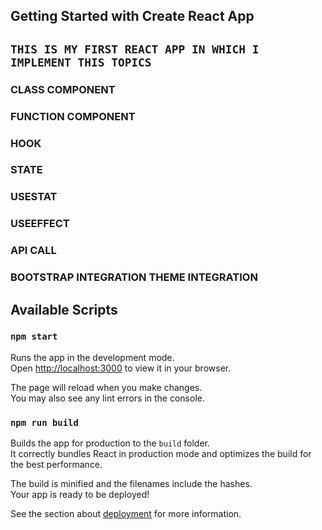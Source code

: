 ## Getting Started with Create React App

## `THIS IS MY FIRST REACT APP IN WHICH I IMPLEMENT THIS TOPICS`
### CLASS COMPONENT
### FUNCTION COMPONENT
### HOOK
### STATE
### USESTAT
### USEEFFECT
### API CALL
### BOOTSTRAP INTEGRATION THEME INTEGRATION

## Available Scripts

### `npm start`

Runs the app in the development mode.\
Open [http://localhost:3000](http://localhost:3000) to view it in your browser.

The page will reload when you make changes.\
You may also see any lint errors in the console.

### `npm run build`

Builds the app for production to the `build` folder.\
It correctly bundles React in production mode and optimizes the build for the best performance.

The build is minified and the filenames include the hashes.\
Your app is ready to be deployed!

See the section about [deployment](https://facebook.github.io/create-react-app/docs/deployment) for more information.
